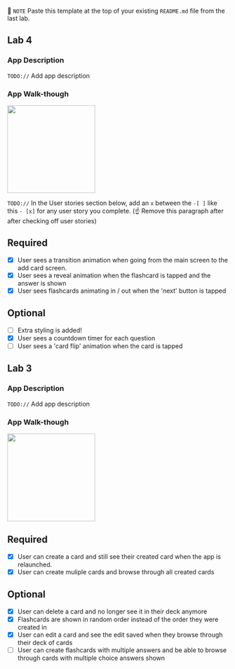 📝 `NOTE` Paste this template at the top of your existing `README.md` file from the last lab.


## Lab 4

### App Description
`TODO://` Add app description

### App Walk-though
<img src="https://imgur.com/nu3kscT" width=200><br>

`TODO://` In the User stories section below, add an `x` between the `-[ ]` like this `- [x]` for any user story you complete. (☝️ Remove this paragraph after after checking off user stories)

## Required
- [x] User sees a transition animation when going from the main screen to the add card screen.
- [x] User sees a reveal animation when the flashcard is tapped and the answer is shown
- [x] User sees flashcards animating in / out when the 'next' button is tapped

## Optional
- [ ] Extra styling is added!
- [x] User sees a countdown timer for each question
- [ ] User sees a 'card flip' animation when the card is tapped

## Lab 3

### App Description
`TODO://` Add app description

### App Walk-though

<img src="https://media.giphy.com/media/4HgDFFY5ue50xcvXvN/giphy.gif" width=200><br>


## Required
- [x] User can create a card and still see their created card when the app is relaunched.
- [x] User can create muliple cards and browse through all created cards

## Optional
- [x] User can delete a card and no longer see it in their deck anymore
- [x] Flashcards are shown in random order instead of the order they were created in
- [x] User can edit a card and see the edit saved when they browse through their deck of cards
- [ ] User can create flashcards with multiple answers and be able to browse through cards with multiple choice answers shown

